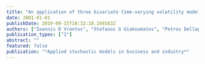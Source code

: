 ```yaml
---
title: "An application of three bivariate time-varying volatility models"
date: 2001-01-01
publishDate: 2019-09-15T18:32:18.169163Z
authors: ["Ioannis D Vrontos", "Stefanos G Giakoumatos", "Petros Dellaportas", "Dimitris N Politis"]
publication_types: ["2"]
abstract: ""
featured: false
publication: "*Applied stochastic models in business and industry*"
---
```


